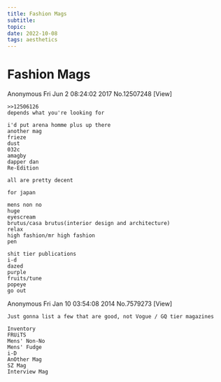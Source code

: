 ```yaml
---
title: Fashion Mags
subtitle:
topic:
date: 2022-10-08
tags: aesthetics
---
```

# Fashion Mags

 Anonymous Fri Jun 2 08:24:02 2017 No.12507248 [View]

    >>12506126
    depends what you're looking for

    i'd put arena homme plus up there
    another mag
    frieze
    dust
    032c
    amagby
    dapper dan
    Re-Edition

    all are pretty decent

    for japan

    mens non no
    huge
    eyescream
    brutus/casa brutus(interior design and architecture)
    relax
    high fashion/mr high fashion
    pen

    shit tier publications
    i-d
    dazed
    purple
    fruits/tune
    popeye
    go out 


Anonymous Fri Jan 10 03:54:08 2014 No.7579273 [View]

    Just gonna list a few that are good, not Vogue / GQ tier magazines

    Inventory
    FRUiTS
    Mens' Non-No
    Mens' Fudge
    i-D
    AnOther Mag
    SZ Mag
    Interview Mag